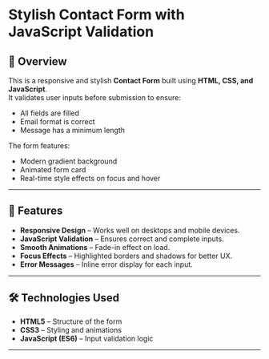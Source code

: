 # Stylish Contact Form with JavaScript Validation

## 📌 Overview
This is a responsive and stylish **Contact Form** built using **HTML, CSS, and JavaScript**.  
It validates user inputs before submission to ensure:
- All fields are filled
- Email format is correct
- Message has a minimum length

The form features:
- Modern gradient background
- Animated form card
- Real-time style effects on focus and hover

---

## 🚀 Features
- **Responsive Design** – Works well on desktops and mobile devices.
- **JavaScript Validation** – Ensures correct and complete inputs.
- **Smooth Animations** – Fade-in effect on load.
- **Focus Effects** – Highlighted borders and shadows for better UX.
- **Error Messages** – Inline error display for each input.

---

## 🛠️ Technologies Used
- **HTML5** – Structure of the form
- **CSS3** – Styling and animations
- **JavaScript (ES6)** – Input validation logic

---

